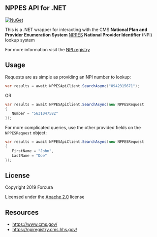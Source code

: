 ## NPPES API for .NET

[![NuGet](https://img.shields.io/nuget/v/Forcura.NPPESAPI.svg?style=flat-square&label=nuget)](https://www.nuget.org/packages/Forcura.NPPESAPI/)

This is a .NET wrapper for interacting with the CMS **National Plan and Provider Enumeration System** [NPPES](https://nppes.cms.hhs.gov/NPPES/Welcome.do) **National Provider Identifier** (NPI) lookup system

For more information visit the [NPI registry](https://npiregistry.cms.hhs.gov/)

## Usage

Requests are as simple as providing an NPI number to lookup:

```cs
var results = await NPPESApiClient.SearchAsync("8942315671");
```

OR

```cs
var results = await NPPESApiClient.SearchAsync(new NPPESRequest
{
   Number = "5631047582"
});
```

For more complicated queries, use the other provided fields on the `NPPESRequest` object:
```cs
var results = await NPPESApiClient.SearchAsync(new NPPESRequest
{
   FirstName = "John",
   LastName = "Doe"
});
```

## License

Copyright 2019 Forcura

Licensed under the [Apache 2.0](https://github.com/ForcuraCo/npi-api-net/blob/master/LICENSE) license

## Resources

* https://www.cms.gov/
* https://npiregistry.cms.hhs.gov/
